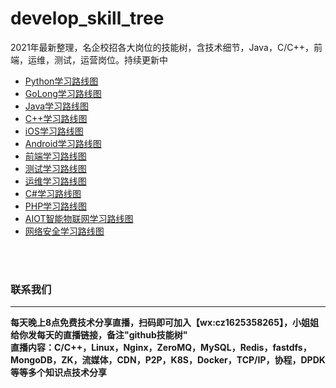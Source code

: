 # develop_skill_tree
2021年最新整理，名企校招各大岗位的技能树，含技术细节，Java，C/C++，前端，运维，测试，运营岗位。持续更新中

* [Python学习路线图](http://github.com)
* [GoLong学习路线图](http://github.com)
* [Java学习路线图](http://github.com)
* [C++学习路线图](http://github.com)
* [iOS学习路线图](http://github.com)
* [Android学习路线图](http://github.com)
* [前端学习路线图](http://github.com)
* [测试学习路线图](http://github.com)
* [运维学习路线图](http://github.com)
* [C#学习路线图](http://github.com)
* [PHP学习路线图](http://github.com)
* [AIOT智能物联网学习路线图](http://github.com)
* [网络安全学习路线图](http://github.com)
<br/>
<br/>

<h3 >联系我们</h3> 

---

**每天晚上8点免费技术分享直播，扫码即可加入【wx:cz1625358265】，小姐姐给你发每天的直播链接，备注"github技能树"**<br/>
**直播内容：C/C++，Linux，Nginx，ZeroMQ，MySQL，Redis，fastdfs，MongoDB，ZK，流媒体，CDN，P2P，K8S，Docker，TCP/IP，协程，DPDK等等多个知识点技术分享**
